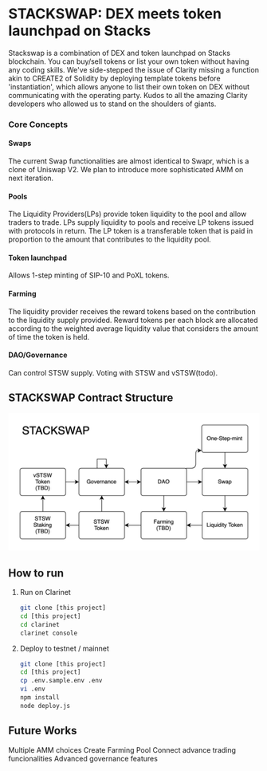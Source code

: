 # STACKSWAP: DEX meets token launchpad on Stacks

Stackswap is a combination of DEX and token launchpad on Stacks blockchain. You can buy/sell tokens or list your own token without having any coding skills. We've side-stepped the issue of Clarity missing a function akin to CREATE2 of Solidity by deploying template tokens before 'instantiation', which allows anyone to list their own token on DEX without communicating with the operating party. Kudos to all the amazing Clarity developers who allowed us to stand on the shoulders of giants. 

### Core Concepts
#### Swaps
The current Swap functionalities are almost identical to Swapr, which is a clone of Uniswap V2. We plan to introduce more sophisticated AMM on next iteration.
#### Pools
The Liquidity Providers(LPs) provide token liquidity to the pool and allow traders to trade. LPs supply liquidity to pools and receive LP tokens issued with protocols in return. The LP token is a transferable token that is paid in proportion to the amount that contributes to the liquidity pool. 
#### Token launchpad
Allows 1-step minting of SIP-10 and PoXL tokens.  
#### Farming
The liquidity provider receives the reward tokens based on the contribution to the liquidity supply provided. Reward tokens per each block are allocated according to the weighted average liquidity value that considers the amount of time the token is held.
#### DAO/Governance
Can control STSW supply. Voting with STSW and vSTSW(todo). 


## STACKSWAP Contract Structure
![ContractDiagram](./contract_diagram.jpg)



## How to run
1. Run on Clarinet

    ```bash
    git clone [this project]
    cd [this project]
    cd clarinet 
    clarinet console
    ```
2. Deploy to testnet / mainnet
    ```bash
    git clone [this project]
    cd [this project]
    cp .env.sample.env .env
    vi .env
    npm install
    node deploy.js
    ```

## Future Works
Multiple AMM choices
Create Farming Pool
Connect advance trading funcionalities
Advanced governance features


